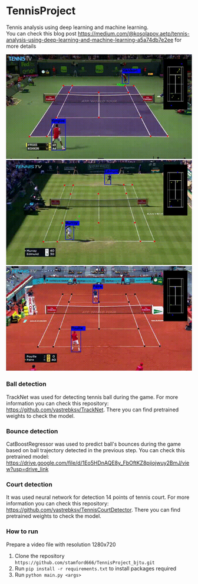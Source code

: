 # TennisProject
Tennis analysis using deep learning and machine learning. <br>
You can check this blog post https://medium.com/@kosolapov.aetp/tennis-analysis-using-deep-learning-and-machine-learning-a5a74db7e2ee for more details

![](pics/hard.gif)
![](pics/grass.gif)
![](pics/clay.gif)

### Ball detection
TrackNet was used for detecting tennis ball during the game. For more information you can check this repository: https://github.com/yastrebksv/TrackNet. There you can find 
pretrained weights to check the model.

### Bounce detection
CatBoostRegressor was used to predict ball's bounces during the game based on ball trajectory detected in the previous step. You can check this pretrained model: https://drive.google.com/file/d/1Eo5HDnAQE8y_FbOftKZ8pjiojwuy2BmJ/view?usp=drive_link 

### Court detection
It was used neural network for detection 14 points of tennis court. For more information you can check this repository: https://github.com/yastrebksv/TennisCourtDetector. There you can find pretrained weights to check the model.

### How to run
Prepare a video file with resolution 1280x720
1. Clone the repository `https://github.com/stamford666/TennisProject_bjtu.git`
2. Run `pip install -r requirements.txt` to install packages required
3. Run `python main.py <args>`

   

